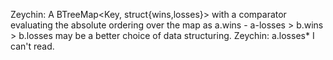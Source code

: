 Zeychin: A BTreeMap<Key, struct{wins,losses}> with a comparator evaluating the absolute ordering over the map as a.wins - a-losses > b.wins > b.losses may be a better choice of data structuring.
Zeychin: a.losses* I can't read.